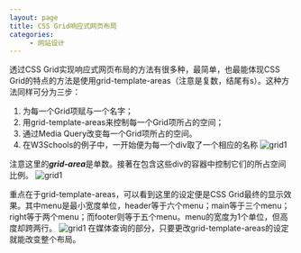 ```yaml
---
layout: page
title: CSS Grid响应式网页布局
categories:
     - 网站设计
---
```



透过CSS Grid实现响应式网页布局的方法有很多种，最简单，也最能体现CSS Grid的特点的方法是使用grid-template-areas（注意是复数，结尾有s）。这种方法同样可分为三步：

1. 为每一个Grid项赋与一个名字；
1. 用grid-template-areas来控制每一个Grid项所占的空间；
1. 通过Media Query改变每一个Grid项所占的空间。
1. 在W3Schools的例子中，一开始便为每一个div取了一个相应的名称
![grid1](https://gitee.com/hukaif/hukaif/raw/gh-pages/assets/images/grid1.png)

注意这里的***grid-area***是单数。接著在包含这些div的容器中控制它们的所占空间比例。
![grid1](https://gitee.com/hukaif/hukaif/raw/gh-pages/assets/images/grid2.png)

重点在于grid-template-areas，可以看到这里的设定便是CSS Grid最终的显示效果。其中menu是最小宽度单位，header等于六个menu；main等于三个menu；right等于两个menu；而footer则等于五个menu。menu的宽度为1个单位，但高度却跨两行。
![grid1](https://gitee.com/hukaif/hukaif/raw/gh-pages/assets/images/grid3.png)
在媒体查询的部分，只要更改grid-template-areas的设定就能改变整个布局。
